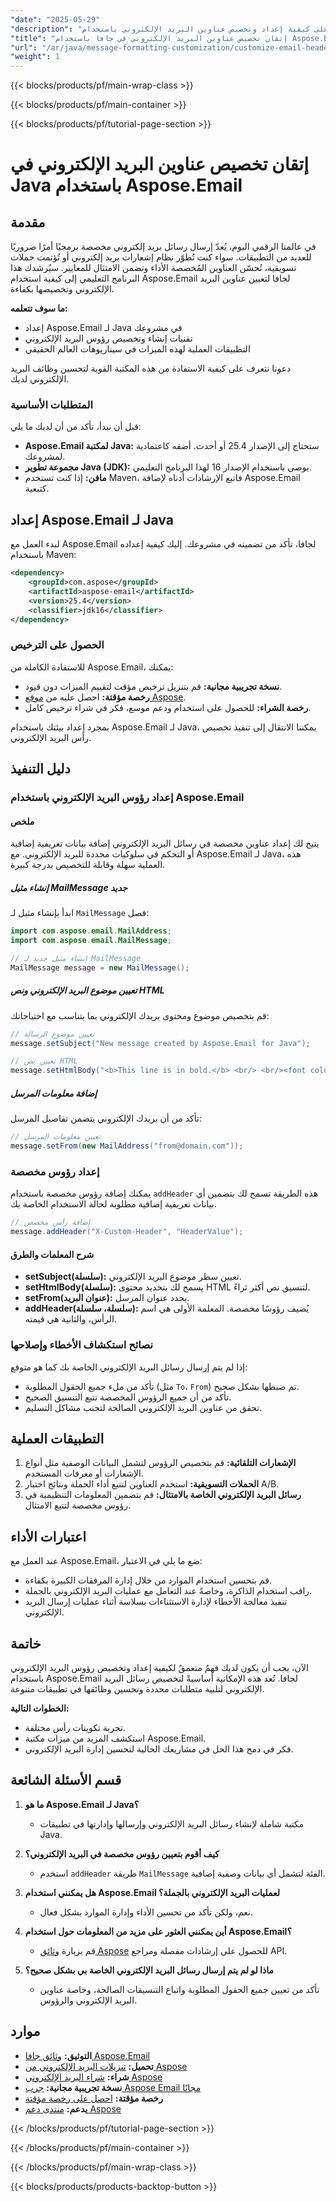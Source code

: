 ```yaml
---
"date": "2025-05-29"
"description": "تعرّف على كيفية إعداد وتخصيص عناوين البريد الإلكتروني باستخدام Aspose.Email لجافا. يغطي هذا الدليل الإعداد، وممارسات البرمجة، والتطبيقات العملية."
"title": "إتقان تخصيص عناوين البريد الإلكتروني في جافا باستخدام Aspose.Email - دليل كامل"
"url": "/ar/java/message-formatting-customization/customize-email-headers-java-aspose-email/"
"weight": 1
---
```


{{< blocks/products/pf/main-wrap-class >}}

{{< blocks/products/pf/main-container >}}

{{< blocks/products/pf/tutorial-page-section >}}
# إتقان تخصيص عناوين البريد الإلكتروني في Java باستخدام Aspose.Email

## مقدمة

في عالمنا الرقمي اليوم، يُعدّ إرسال رسائل بريد إلكتروني مخصصة برمجيًا أمرًا ضروريًا للعديد من التطبيقات. سواء كنت تُطوّر نظام إشعارات بريد إلكتروني أو تُؤتمت حملات تسويقية، تُحسّن العناوين المُخصصة الأداء وتضمن الامتثال للمعايير. سيُرشدك هذا البرنامج التعليمي إلى كيفية استخدام Aspose.Email لجافا لتعيين عناوين البريد الإلكتروني وتخصيصها بكفاءة.

**ما سوف تتعلمه:**
- إعداد Aspose.Email لـ Java في مشروعك
- تقنيات إنشاء وتخصيص رؤوس البريد الإلكتروني
- التطبيقات العملية لهذه الميزات في سيناريوهات العالم الحقيقي

دعونا نتعرف على كيفية الاستفادة من هذه المكتبة القوية لتحسين وظائف البريد الإلكتروني لديك.

### المتطلبات الأساسية

قبل أن نبدأ، تأكد من أن لديك ما يلي:
- **Aspose.Email لمكتبة Java:** ستحتاج إلى الإصدار 25.4 أو أحدث. أضفه كاعتمادية لمشروعك.
- **مجموعة تطوير Java (JDK):** يوصى باستخدام الإصدار 16 لهذا البرنامج التعليمي.
- **مافن:** إذا كنت تستخدم Maven، فاتبع الإرشادات أدناه لإضافة Aspose.Email كتبعية.

## إعداد Aspose.Email لـ Java

لبدء العمل مع Aspose.Email لجافا، تأكد من تضمينه في مشروعك. إليك كيفية إعداده باستخدام Maven:

```xml
<dependency>
    <groupId>com.aspose</groupId>
    <artifactId>aspose-email</artifactId>
    <version>25.4</version>
    <classifier>jdk16</classifier>
</dependency>
```

### الحصول على الترخيص

للاستفادة الكاملة من Aspose.Email، يمكنك:
- **نسخة تجريبية مجانية:** قم بتنزيل ترخيص مؤقت لتقييم الميزات دون قيود.
- **رخصة مؤقتة:** احصل عليه من [موقع Aspose](https://purchase.aspose.com/temporary-license/).
- **رخصة الشراء:** للحصول على استخدام ودعم موسع، فكر في شراء ترخيص كامل.

بمجرد إعداد بيئتك باستخدام Aspose.Email لـ Java، يمكننا الانتقال إلى تنفيذ تخصيص رأس البريد الإلكتروني.

## دليل التنفيذ

### إعداد رؤوس البريد الإلكتروني باستخدام Aspose.Email

#### ملخص

يتيح لك إعداد عناوين مخصصة في رسائل البريد الإلكتروني إضافة بيانات تعريفية إضافية أو التحكم في سلوكيات محددة للبريد الإلكتروني. مع Aspose.Email لـ Java، هذه العملية سهلة وقابلة للتخصيص بدرجة كبيرة.

##### إنشاء مثيل MailMessage جديد

ابدأ بإنشاء مثيل لـ `MailMessage` فصل:

```java
import com.aspose.email.MailAddress;
import com.aspose.email.MailMessage;

// إنشاء مثيل جديد لـ MailMessage
MailMessage message = new MailMessage();
```

##### تعيين موضوع البريد الإلكتروني ونص HTML

قم بتخصيص موضوع ومحتوى بريدك الإلكتروني بما يتناسب مع احتياجاتك:

```java
// تعيين موضوع الرسالة
message.setSubject("New message created by Aspose.Email for Java");

// تعيين نص HTML
message.setHtmlBody("<b>This line is in bold.</b> <br/> <br/><font color=blue>This line is in blue color</font>");
```

##### إضافة معلومات المرسل

تأكد من أن بريدك الإلكتروني يتضمن تفاصيل المرسل:

```java
// تعيين معلومات المرسل
message.setFrom(new MailAddress("from@domain.com"));
```

### إعداد رؤوس مخصصة

يمكنك إضافة رؤوس مخصصة باستخدام `addHeader` هذه الطريقة تسمح لك بتضمين أي بيانات تعريفية إضافية مطلوبة لحالة الاستخدام الخاصة بك.

```java
// إضافة رأس مخصص
message.addHeader("X-Custom-Header", "HeaderValue");
```

#### شرح المعلمات والطرق

- **setSubject(سلسلة):** تعيين سطر موضوع البريد الإلكتروني.
- **setHtmlBody(سلسلة):** يسمح لك بتحديد محتوى HTML لتنسيق نص أكثر ثراءً.
- **setFrom(عنوان البريد):** يحدد عنوان المرسل.
- **addHeader(سلسلة، سلسلة):** يُضيف رؤوسًا مخصصة. المعلمة الأولى هي اسم الرأس، والثانية هي قيمته.

### نصائح استكشاف الأخطاء وإصلاحها

إذا لم يتم إرسال رسائل البريد الإلكتروني الخاصة بك كما هو متوقع:

- تأكد من ملء جميع الحقول المطلوبة (مثل `To`، `From`) تم ضبطها بشكل صحيح.
- تأكد من أن جميع الرؤوس المخصصة تتبع التنسيق الصحيح.
- تحقق من عناوين البريد الإلكتروني الصالحة لتجنب مشاكل التسليم.

## التطبيقات العملية

1. **الإشعارات التلقائية:** قم بتخصيص الرؤوس لتشمل البيانات الوصفية مثل أنواع الإشعارات أو معرفات المستخدم.
2. **الحملات التسويقية:** استخدم العناوين لتتبع أداء الحملة ونتائج اختبار A/B.
3. **رسائل البريد الإلكتروني الخاصة بالامتثال:** قم بتضمين المعلومات التنظيمية في رؤوس مخصصة لتتبع الامتثال.

## اعتبارات الأداء

عند العمل مع Aspose.Email، ضع ما يلي في الاعتبار:

- قم بتحسين استخدام الموارد من خلال إدارة المرفقات الكبيرة بكفاءة.
- راقب استخدام الذاكرة، وخاصةً عند التعامل مع عمليات البريد الإلكتروني بالجملة.
- تنفيذ معالجة الأخطاء لإدارة الاستثناءات بسلاسة أثناء عمليات إرسال البريد الإلكتروني.

## خاتمة

الآن، يجب أن يكون لديك فهمٌ متعمقٌ لكيفية إعداد وتخصيص رؤوس البريد الإلكتروني باستخدام Aspose.Email لجافا. تُعد هذه الإمكانية أساسيةً لتخصيص رسائل البريد الإلكتروني لتلبية متطلبات محددة وتحسين وظائفها في تطبيقات متنوعة.

**الخطوات التالية:**
- تجربة تكوينات رأس مختلفة.
- استكشف المزيد من ميزات مكتبة Aspose.Email.
- فكر في دمج هذا الحل في مشاريعك الحالية لتحسين إدارة البريد الإلكتروني.

## قسم الأسئلة الشائعة

1. **ما هو Aspose.Email لـ Java؟**
   - مكتبة شاملة لإنشاء رسائل البريد الإلكتروني وإرسالها وإدارتها في تطبيقات Java.

2. **كيف أقوم بتعيين رؤوس مخصصة في البريد الإلكتروني؟**
   - استخدم `addHeader` طريقة `MailMessage` الفئة لتشمل أي بيانات وصفية إضافية.

3. **هل يمكنني استخدام Aspose.Email لعمليات البريد الإلكتروني بالجملة؟**
   - نعم، ولكن تأكد من تحسين الأداء وإدارة الموارد بشكل فعال.

4. **أين يمكنني العثور على مزيد من المعلومات حول استخدام Aspose.Email؟**
   - قم بزيارة [وثائق Aspose](https://reference.aspose.com/email/java/) للحصول على إرشادات مفصلة ومراجع API.

5. **ماذا لو لم يتم إرسال رسائل البريد الإلكتروني الخاصة بي بشكل صحيح؟**
   - تأكد من تعيين جميع الحقول المطلوبة واتباع التنسيقات الصالحة، وخاصة عناوين البريد الإلكتروني والرؤوس.

## موارد

- **التوثيق:** [وثائق جافا Aspose.Email](https://reference.aspose.com/email/java/)
- **تحميل:** [تنزيلات البريد الإلكتروني من Aspose](https://releases.aspose.com/email/java/)
- **شراء:** [شراء البريد الإلكتروني Aspose](https://purchase.aspose.com/buy)
- **نسخة تجريبية مجانية:** [جرب Aspose Email مجانًا](https://releases.aspose.com/email/java/)
- **رخصة مؤقتة:** [احصل على رخصة مؤقتة](https://purchase.aspose.com/temporary-license/)
- **يدعم:** [منتدى دعم Aspose](https://forum.aspose.com/c/email/10)

{{< /blocks/products/pf/tutorial-page-section >}}

{{< /blocks/products/pf/main-container >}}

{{< /blocks/products/pf/main-wrap-class >}}

{{< blocks/products/products-backtop-button >}}
